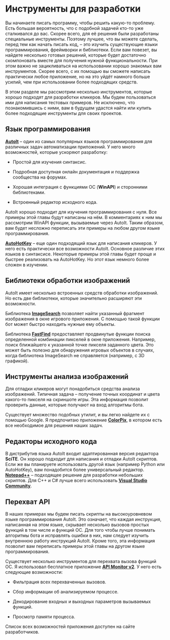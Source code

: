 # Инструменты для разработки

Вы начинаете писать программу, чтобы решить какую-то проблему. Есть большая вероятность, что с подобной задачей кто-то уже сталкивался до вас. Скорее всего, для её решения были разработаны специальные инструменты. Поэтому лучшее, что вы можете сделать, перед тем как начать писать код, – это изучить существующие языки программирования, фреймворки и библиотеки. Если вам повезет, вы найдете несколько готовых решений, которые будет достаточно скомпоновать вместе для получения нужной функциональности. При этом важно не зацикливаться на использовании хорошо знакомых вам инструментов. Скорее всего, с их помощью вы сможете написать практически любое приложение, но на это уйдёт намного больше усилий, чем при использовании более подходящих средств.

В этом разделе мы рассмотрим несколько инструментов, которые хорошо подходят для разработки кликеров. Мы будем пользоваться ими для написания тестовых примеров. Не исключено, что познакомившись с ними, вам в будущем удастся найти или купить более подходящие инструменты для своих проектов.

## Язык программирования

[**AutoIt**](https://www.autoitscript.com) – один из самых популярных языков программирования для различных задач автоматизации приложений. У него много возможностей, которые ускоряют разработку:

* Простой для изучения синтаксис.

* Подробная доступная онлайн документация и поддержка сообщества на форумах.

* Хорошая интеграция с функциями ОС (**WinAPI**) и сторонними библиотеками.

* Встроенный редактор исходного кода.

AutoIt хорошо подходит для изучения программирования с нуля. Все примеры этой главы будут написаны на нём. В комментариях к ним мы рассмотрим WinAPI функции, вызываемые через AutoIt. Таким образом, вам будет несложно переписать эти примеры на любом другом языке программирования.

[**AutoHotKey**](https://www.autohotkey.com) – еще один подходящий язык для написания кликеров. У него есть практически все возможности AutoIt. Основное различие этих языков в синтаксисе. Некоторые примеры этой главы будет проще и быстрее реализовать на AutoHotKey. Но этот язык немного более сложен в изучении.

## Библиотеки обработки изображений

AutoIt имеет несколько встроенных средств обработки изображений. Но есть две библиотеки, которые значительно расширяют эти возможности.

Библиотека [**ImageSearch**](https://www.autoitscript.com/forum/topic/148005-imagesearch-­usage-explanation) позволяет найти указанный фрагмент изображения в окне игрового приложения. С помощью такой функции бот может быстро находить нужные ему объекты.

Библиотека [**FastFind**](https://www.autoitscript.com/forum/topic/126430-advanced-pixel-­search-library) предоставляет продвинутые функции поиска определенной комбинации пикселей в окне приложения. Например, поиск ближайшего к указанной точке пикселя заданного цвета. Это может быть полезно для обнаружения игровых объектов в случаях, когда библиотека ImageSearch не справляется (например, с 3D графикой).

## Инструменты анализа изображений

Для отладки кликеров могут понадобиться средства анализа изображений. Типичная задача – получение точных координат и цвета какого-то пикселя на скриншоте игры. Эта информация позволит проверить данные, которые получают на вход алгоритмы бота.

Существует множество подобных утилит, и вы легко найдете их с помощью Google. Я предпочитаю приложение [**ColorPix**](https://colorpix.en.softonic.com), в котором есть все необходимое для решения наших задач.

## Редакторы исходного кода

В дистрибутив языка AutoIt входит адаптированная версия редактора **SciTE**. Он хорошо подходит для написания и отладки AutoIt скриптов. Если же вы планируете использовать другой язык (например Python или AutoHotKey), вам понадобится более универсальный редактор. [**Notepad++**](https://notepad-plus-plus.org) – подходящее решение для разработки небольших скриптов. Для C++ и C# лучше всего использовать [**Visual Studio Community**](https://visualstudio.microsoft.com/vs/express).

## Перехват API

В наших примерах мы будем писать скрипты на высокоуровневом языке программирования AutoIt. Это означает, что каждая инструкция, написанная на этом языке, скрывает несколько вызовов простых функций в том числе и функций ОС. Для того чтобы лучше понимать алгоритмы бота и исправлять ошибки в них, нам следует изучить внутреннюю работу инструкций AutoIt. Кроме того, эта информация позволит вам переписать примеры этой главы на другом языке программирования.

Существует несколько инструментов для перехвата вызова функций ОС. Я использовал бесплатное приложение [**API Monitor v2**](http://www.rohitab.com/apimonitor). У него есть следующие возможности:

* Фильтрация всех перехваченных вызовов.

* Сбор информации об анализируемом процессе.

* Декодирование входных и выходных параметров вызываемых функций.

* Просмотр памяти процесса.

Список всех возможностей приложения доступен на сайте разработчиков.
